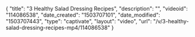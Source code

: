 {
    "title": "3 Healthy Salad Dressing Recipes",
    "description": "",
    "videoid": "114086538",
    "date_created": "1503707101",
    "date_modified": "1503707443",
    "type": "captivate",
    "layout": "video",
    "url": "\/v\/3-healthy-salad-dressing-recipes-mp4\/114086538"
}